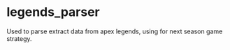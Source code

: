# legends_parser
Used to parse extract data from apex legends, using for next season game strategy. 
